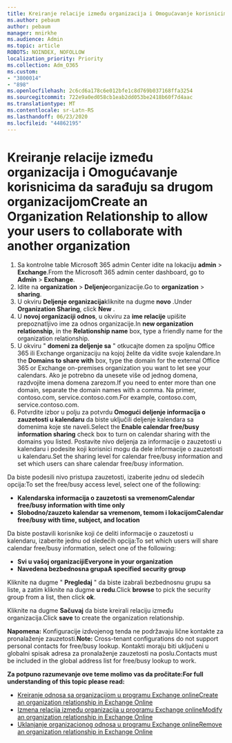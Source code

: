 ```yaml
---
title: Kreiranje relacije između organizacija i Omogućavanje korisnicima da sarađuju sa drugom organizacijom
ms.author: pebaum
author: pebaum
manager: mnirkhe
ms.audience: Admin
ms.topic: article
ROBOTS: NOINDEX, NOFOLLOW
localization_priority: Priority
ms.collection: Adm_O365
ms.custom:
- "3800014"
- "898"
ms.openlocfilehash: 2c6cd6a178c6e012bfe1c8d769b037168ffa3254
ms.sourcegitcommit: 722e9a0ed058cb1eab2dd053be2418b60f7d4aac
ms.translationtype: MT
ms.contentlocale: sr-Latn-RS
ms.lasthandoff: 06/23/2020
ms.locfileid: "44862195"
---
```

# <a name="create-an-organization-relationship-to-allow-your-users-to-collaborate-with-another-organization"></a><span data-ttu-id="5fa55-102">Kreiranje relacije između organizacija i Omogućavanje korisnicima da sarađuju sa drugom organizacijom</span><span class="sxs-lookup"><span data-stu-id="5fa55-102">Create an Organization Relationship to allow your users to collaborate with another organization</span></span>

1. <span data-ttu-id="5fa55-103">Sa kontrolne table Microsoft 365 admin Center idite na lokaciju **admin**  >  **Exchange**.</span><span class="sxs-lookup"><span data-stu-id="5fa55-103">From the Microsoft 365 admin center dashboard, go to **Admin** > **Exchange**.</span></span>
2. <span data-ttu-id="5fa55-104">Idite na **organization**  >  **Deljenje**organizacije.</span><span class="sxs-lookup"><span data-stu-id="5fa55-104">Go to **organization** > **sharing**.</span></span>
3. <span data-ttu-id="5fa55-105">U okviru **Deljenje organizacija**kliknite na dugme **novo** .</span><span class="sxs-lookup"><span data-stu-id="5fa55-105">Under **Organization Sharing**, click **New** .</span></span>
4. <span data-ttu-id="5fa55-106">U **novoj organizaciji odnos**, u okviru za **ime relacije** upišite prepoznatljivo ime za odnos organizacije.</span><span class="sxs-lookup"><span data-stu-id="5fa55-106">In **new organization relationship**, in the **Relationship name** box, type a friendly name for the organization relationship.</span></span>
5. <span data-ttu-id="5fa55-107">U okviru " **domeni za deljenje sa** " otkucajte domen za spoljnu Office 365 ili Exchange organizaciju na kojoj želite da vidite svoje kalendare.</span><span class="sxs-lookup"><span data-stu-id="5fa55-107">In the **Domains to share with** box, type the domain for the external Office 365 or Exchange on-premises organization you want to let see your calendars.</span></span> <span data-ttu-id="5fa55-108">Ako je potrebno da unesete više od jednog domena, razdvojite imena domena zarezom.</span><span class="sxs-lookup"><span data-stu-id="5fa55-108">If you need to enter more than one domain, separate the domain names with a comma.</span></span> <span data-ttu-id="5fa55-109">Na primer, contoso.com, service.contoso.com.</span><span class="sxs-lookup"><span data-stu-id="5fa55-109">For example, contoso.com, service.contoso.com.</span></span>
6. <span data-ttu-id="5fa55-110">Potvrdite izbor u polju za potvrdu **Omogući deljenje informacija o zauzetosti u kalendaru** da biste uključili deljenje kalendara sa domenima koje ste naveli.</span><span class="sxs-lookup"><span data-stu-id="5fa55-110">Select the **Enable calendar free/busy information sharing** check box to turn on calendar sharing with the domains you listed.</span></span> <span data-ttu-id="5fa55-111">Postavite nivo deljenja za informacije o zauzetosti u kalendaru i podesite koji korisnici mogu da dele informacije o zauzetosti u kalendaru.</span><span class="sxs-lookup"><span data-stu-id="5fa55-111">Set the sharing level for calendar free/busy information and set which users can share calendar free/busy information.</span></span>  

<span data-ttu-id="5fa55-112">Da biste podesili nivo pristupa zauzetosti, izaberite jednu od sledećih opcija:</span><span class="sxs-lookup"><span data-stu-id="5fa55-112">To set the free/busy access level, select one of the following:</span></span>

- <span data-ttu-id="5fa55-113">**Kalendarska informacija o zauzetosti sa vremenom**</span><span class="sxs-lookup"><span data-stu-id="5fa55-113">**Calendar free/busy information with time only**</span></span>
- <span data-ttu-id="5fa55-114">**Slobodno/zauzeto kalendar sa vremenom, temom i lokacijom**</span><span class="sxs-lookup"><span data-stu-id="5fa55-114">**Calendar free/busy with time, subject, and location**</span></span>  

 <span data-ttu-id="5fa55-115">Da biste postavili korisnike koji će deliti informacije o zauzetosti u kalendaru, izaberite jednu od sledećih opcija:</span><span class="sxs-lookup"><span data-stu-id="5fa55-115">To set which users will share calendar free/busy information, select one of the following:</span></span>

- <span data-ttu-id="5fa55-116">**Svi u vašoj organizaciji**</span><span class="sxs-lookup"><span data-stu-id="5fa55-116">**Everyone in your organization**</span></span>
- <span data-ttu-id="5fa55-117">**Navedena bezbednosna grupa**</span><span class="sxs-lookup"><span data-stu-id="5fa55-117">**A specified security group**</span></span>  

<span data-ttu-id="5fa55-118">Kliknite na dugme " **Pregledaj** " da biste izabrali bezbednosnu grupu sa liste, a zatim kliknite na dugme **u redu**.</span><span class="sxs-lookup"><span data-stu-id="5fa55-118">Click **browse** to pick the security group from a list, then click **ok**.</span></span>

<span data-ttu-id="5fa55-119">Kliknite na dugme **Sačuvaj** da biste kreirali relaciju između organizacija.</span><span class="sxs-lookup"><span data-stu-id="5fa55-119">Click **save** to create the organization relationship.</span></span>  

<span data-ttu-id="5fa55-120">**Napomena:** Konfiguracije izdvojenog tenda ne podržavaju lične kontakte za pronalaženje zauzetosti.</span><span class="sxs-lookup"><span data-stu-id="5fa55-120">**Note:** Cross-tenant configurations do not support personal contacts for free/busy lookup.</span></span> <span data-ttu-id="5fa55-121">Kontakti moraju biti uključeni u globalni spisak adresa za pronalaženje zauzetosti na poslu.</span><span class="sxs-lookup"><span data-stu-id="5fa55-121">Contacts must be included in the global address list for free/busy lookup to work.</span></span>

<span data-ttu-id="5fa55-122">**Za potpuno razumevanje ove teme molimo vas da pročitate:**</span><span class="sxs-lookup"><span data-stu-id="5fa55-122">**For full understanding of this topic please read:**</span></span>

- [<span data-ttu-id="5fa55-123">Kreiranje odnosa sa organizacijom u programu Exchange online</span><span class="sxs-lookup"><span data-stu-id="5fa55-123">Create an organization relationship in Exchange Online</span></span>](https://docs.microsoft.com/exchange/sharing/organization-relationships/create-an-organization-relationship)
- [<span data-ttu-id="5fa55-124">Izmena relacija između organizacija u programu Exchange online</span><span class="sxs-lookup"><span data-stu-id="5fa55-124">Modify an organization relationship in Exchange Online</span></span>](https://docs.microsoft.com/exchange/sharing/organization-relationships/modify-an-organization-relationship)
- [<span data-ttu-id="5fa55-125">Uklanjanje organizacionog odnosa u programu Exchange online</span><span class="sxs-lookup"><span data-stu-id="5fa55-125">Remove an organization relationship in Exchange Online</span></span>](https://docs.microsoft.com/exchange/sharing/organization-relationships/remove-an-organization-relationship)
